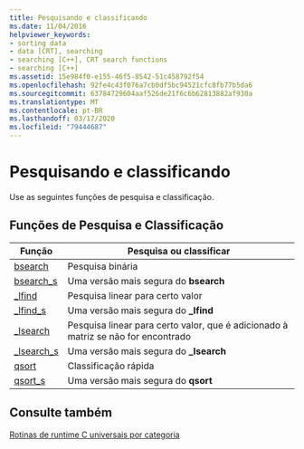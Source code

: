 ```yaml
---
title: Pesquisando e classificando
ms.date: 11/04/2016
helpviewer_keywords:
- sorting data
- data [CRT], searching
- searching [C++], CRT search functions
- searching [C++]
ms.assetid: 15e984f0-e155-46f5-8542-51c458792f54
ms.openlocfilehash: 92fe4c43f076a7cb0df5bc94521cfc8fb77b5da6
ms.sourcegitcommit: 63784729604aaf526de21f6c6b62813882af930a
ms.translationtype: MT
ms.contentlocale: pt-BR
ms.lasthandoff: 03/17/2020
ms.locfileid: "79444687"
---
```

# <a name="searching-and-sorting"></a>Pesquisando e classificando

Use as seguintes funções de pesquisa e classificação.

## <a name="searching-and-sorting-functions"></a>Funções de Pesquisa e Classificação

|Função|Pesquisa ou classificar|
|--------------|--------------------|
|[bsearch](../c-runtime-library/reference/bsearch.md)|Pesquisa binária|
|[bsearch_s](../c-runtime-library/reference/bsearch-s.md)|Uma versão mais segura do **bsearch**|
|[_lfind](../c-runtime-library/reference/lfind.md)|Pesquisa linear para certo valor|
|[_lfind_s](../c-runtime-library/reference/lfind-s.md)|Uma versão mais segura do **_lfind**|
|[_lsearch](../c-runtime-library/reference/lsearch.md)|Pesquisa linear para certo valor, que é adicionado à matriz se não for encontrado|
|[_lsearch_s](../c-runtime-library/reference/lsearch-s.md)|Uma versão mais segura do **_lsearch**|
|[qsort](../c-runtime-library/reference/qsort.md)|Classificação rápida|
|[qsort_s](../c-runtime-library/reference/qsort-s.md)|Uma versão mais segura do **qsort**|

## <a name="see-also"></a>Consulte também

[Rotinas de runtime C universais por categoria](../c-runtime-library/run-time-routines-by-category.md)<br/>
